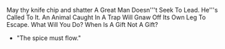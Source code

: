 May thy knife chip and shatter
A Great Man Doesn'\''t Seek To Lead. He'\''s Called To It.
An Animal Caught In A Trap Will Gnaw Off Its Own Leg To Escape. What Will You Do?
When Is A Gift Not A Gift?
- "The spice must flow."
